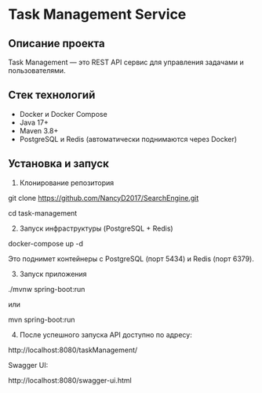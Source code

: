 # Task Management Service

## Описание проекта

Task Management — это REST API сервис для управления задачами и пользователями.

## Стек технологий

- Docker и Docker Compose
- Java 17+
- Maven 3.8+
- PostgreSQL и Redis (автоматически поднимаются через Docker)

## Установка и запуск

1. Клонирование репозитория

git clone https://github.com/NancyD2017/SearchEngine.git

cd task-management

2. Запуск инфраструктуры (PostgreSQL + Redis)

docker-compose up -d

Это поднимет контейнеры с PostgreSQL (порт 5434) и Redis (порт 6379).

3. Запуск приложения

./mvnw spring-boot:run

или

mvn spring-boot:run

4. После успешного запуска API доступно по адресу:

http://localhost:8080/taskManagement/

Swagger UI:

http://localhost:8080/swagger-ui.html

